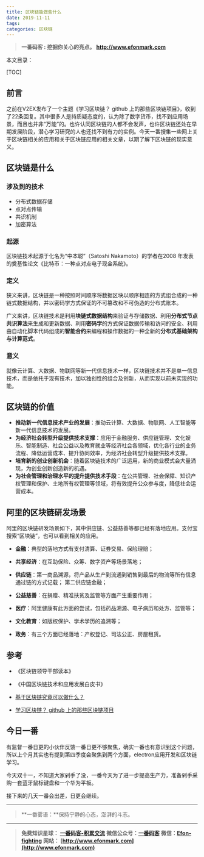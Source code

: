 ```yaml
---
title: 区块链能做些什么
date: 2019-11-11
tags: 
categories: 区块链
---
```


> **一番码客 : 挖掘你关心的亮点。**
> **http://www.efonmark.com**

本文目录：

[TOC]

## 前言

之前在V2EX发布了一个主题《学习区块链？ github 上的那些区块链项目》，收到了22条回复。其中很多人是持质疑态度的，认为除了数字货币，找不到应用场景，而且也并非“万能”的。也许认同区块链的人都不会发声，也许区块链还处在早期发展阶段，潜心学习研究的人也还找不到有力的实例。今天一番搜集一些网上关于区块链相关的应用和关于区块链应用的相关文章，以期了解下区块链的现实意义。

<!--more-->

## 区块链是什么

### 涉及到的技术

* 分布式数据存储
* 点对点传输
* 共识机制
* 加密算法

### 起源

区块链技术起源于化名为“中本聪”（Satoshi Nakamoto）的学者在2008 年发表的奠基性论文《比特币：一种点对点电子现金系统》。  

### 定义

狭义来讲，区块链是一种按照时间顺序将数据区块以顺序相连的方式组合成的一种链式数据结构，并以密码学方式保证的不可篡改和不可伪造的分布式账本。

广义来讲，区块链技术是利用**块链式数据结构**来验证与存储数据、利用**分布式节点共识算法**来生成和更新数据、利用**密码学**的方式保证数据传输和访问的安全、利用由自动化脚本代码组成的**智能合约**来编程和操作数据的一种全新的**分布式基础架构与计算范式**。

### 意义

就像云计算、大数据、物联网等新一代信息技术一样，区块链技术并不是单一信息技术，而是依托于现有技术，加以独创性的组合及创新，从而实现以前未实现的功能。

## 区块链的价值

* **推动新一代信息技术产业的发展**：推动云计算、大数据、物联网、人工智能等新一代信息技术的发展。
* **为经济社会转型升级提供技术支撑**：应用于金融服务、供应链管理、文化娱乐、智能制造、社会公益以及教育就业等经济社会各领域，优化各行业的业务流程、降低运营成本、提升协同效率，为经济社会转型升级提供技术支撑。
* **培育新的创业创新机会**：随着区块链技术的广泛运用，新的商业模式会大量涌现，为创业创新创造新的机遇。
* **为社会管理和治理水平的提升提供技术手段**：在公共管理、社会保障、知识产权管理和保护、土地所有权管理等领域，将有效提升公众参与度，降低社会运营成本。

## 阿里的区块链研发场景

阿里的区块链研发场景如下，其中供应链、公益慈善等都已经有落地应用。支付宝搜索“区块链”，也可以看到相关的应用。

* **金融**：典型的落地方式有支付清算、证券交易、保险理赔；

* **共享经济**：在互助保险、众筹、数字资产等场景落地；

* **供应链**：第一商品溯源，将产品从生产到流通到销售到最后的物流等所有信息通过链的方式记载； 第二供应链金融；

* **公益慈善**：在捐赠、精准扶贫及监管等方面产生重要作用；

* **医疗**：阿里健康有此方面的尝试，包括药品溯源、电子病历和处方、监管等；

* **文化教育**：如版权保护、学术学历的追溯等；

* **政务**：有三个方面已经落地：产权登记、司法公正、房屋租赁。

## 参考

* 《区块链领导干部读本》
* 《中国区块链技术和应用发展白皮书》  

* [基于区块链究竟可以做什么？](https://segmentfault.com/a/1190000020938068)
* [学习区块链？ github 上的那些区块链项目](https://www.v2ex.com/t/616866#reply26)

## 今日一番

有监督一番日更的小伙伴反馈一番日更不够聚焦，确实一番也有意识到这个问题，所以上个月其实也有提到第四季度会聚焦到两个方面，electron应用开发和区块链学习。

今天双十一，不知道大家剁手了没，一番今天为了进一步提高生产力，准备剁手采购一套蓝牙鼠标键盘和一个华为平板。

接下来的几天一番会出差，日更会继续。

----

> **一番雾语：**保持宁静的心态，澎湃的斗志。

----------

> **免费知识星球： [一番码客-积累交流](http://www.efonmark.com/efonmark-blog/readme/zhishixingqiu1.png)**
> **微信公众号：[一番码客](http://www.efonmark.com/efonmark-blog/readme/guanzhu_1.jpg)**
> **微信：[Efon-fighting](http://www.efonmark.com/efonmark-blog/readme/weixin.jpg)**
> **网站： [http://www.efonmark.com](http://www.efonmark.com)**